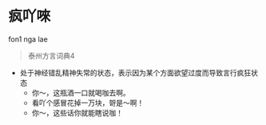 # 疯吖唻
fon1 nga lae
> 泰州方言词典4
- 处于神经错乱精神失常的状态，表示因为某个方面欲望过度而导致言行疯狂状态
  - 你～，这瓶酒一口就喝咖去啊。
  - 看吖个感冒花掉一万块，哿是～啊！
  - 你～，这些话你就能瞎说咖！
